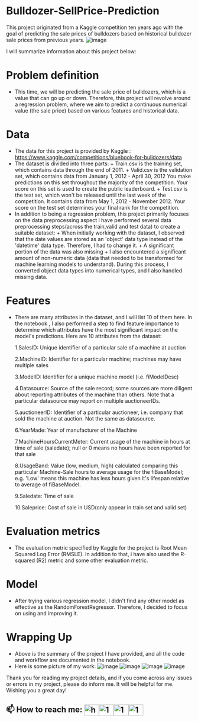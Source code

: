 # Bulldozer-SellPrice-Prediction

This project originated from a Kaggle competition ten years ago with the goal of predicting the sale prices of bulldozers based on historical bulldozer sale prices from previous years.
![image](https://github.com/this1shung/Bulldozer-SellPrice-Prediction/assets/126255184/03761807-10f3-4bda-92df-0c5cfd5f1bfe)

I will summarize information about this project below:
# Problem definition
 - This time, we will be predicting the sale price of bulldozers, which is a value that can go up or down. Therefore, this project will revolve around a regression problem, where we aim to predict a continuous numerical value (the sale price) based on various features and historical data.
# Data
 - The data for this project is provided by Kaggle : https://www.kaggle.com/competitions/bluebook-for-bulldozers/data
 - The dataset is divided into three parts:
       + Train.csv is the training set, which contains data through the end of 2011.
       + Valid.csv is the validation set, which contains data from January 1, 2012 - April 30, 2012 You make predictions on this set throughout the majority of the competition. Your score on this set is used to create the public leaderboard.
       + Test.csv is the test set, which won't be released until the last week of the competition. It contains data from May 1, 2012 - November 2012. Your score on the test set determines your final rank for the competition.
 - In addition to being a regression problem, this project primarily focuses on the data preprocessing aspect i have performed several data preprocessing steps(across the train,valid and test data) to create a suitable dataset:
       + When initially working with the dataset, I observed that the date values are stored as an 'object' data type instead of the 'datetime' data type. Therefore, I had to change it.
       + A significant portion of the data was also missing
       + I also encountered a significant amount of non-numeric data (data that needed to be transformed for machine learning models to understand). During this process, I converted object data types into numerical types, and I also handled missing data.
# Features
 - There are many attributes in the dataset, and I will list 10 of them here. In the notebook , I also performed a step to find feature importance to determine which attributes have the most significant impact on the model's predictions. Here are 10 attributes from the dataset:

   1.SalesID: Unique identifier of a particular sale of a machine at auction

   2.MachineID: Identifier for a particular machine; machines may have multiple sales

   3.ModelID: Identifier for a unique machine model (i.e. fiModelDesc)

   4.Datasource: Source of the sale record; some sources are more diligent about reporting attributes of the machine than others. Note that a particular datasource may report on multiple auctioneerIDs.

   5.auctioneerID: Identifier of a particular auctioneer, i.e. company that sold the machine at auction. Not the same as datasource.

   6.YearMade: Year of manufacturer of the Machine

   7.MachineHoursCurrentMeter: Current usage of the machine in hours at time of sale (saledate); null or 0 means no hours have been reported for that sale

   8.UsageBand: Value (low, medium, high) calculated comparing this particular Machine-Sale hours to average usage for the fiBaseModel; e.g. 'Low' means this machine has less hours given it's lifespan 
   relative to average of fiBaseModel.

   9.Saledate: Time of sale

   10.Saleprice: Cost of sale in USD(only appear in train set and valid set)
# Evaluation metrics
 - The evaluation metric specified by Kaggle for the project is Root Mean Squared Log Error (RMSLE). In addition to that, i have also used the R-squared (R2) metric and some other evaluation metric.
# Model 
 - After trying various regression model, I didn't find any other model as effective as the RandomForestRegressor. Therefore, I decided to focus on using and improving it.
# Wrapping Up 
 - Above is the summary of the project I have provided, and all the code and workflow are documented in the notebook.
 - Here is some picture of my work:
  ![image](https://github.com/this1shung/Bulldozer-SellPrice-Prediction/assets/126255184/358f3900-3165-491b-9d0e-41ad6b872eba)
  ![image](https://github.com/this1shung/Bulldozer-SellPrice-Prediction/assets/126255184/450f8a59-dbdb-4105-a136-3a3f60cf5ffd)
  ![image](https://github.com/this1shung/Bulldozer-SellPrice-Prediction/assets/126255184/f75def63-b62f-49e9-af6b-9b40a6bf64bd)
  ![image](https://github.com/this1shung/Bulldozer-SellPrice-Prediction/assets/126255184/8d5cb423-3210-4704-87f1-00d9e69b5d89)

Thank you for reading my project details, and if you come across any issues or errors in my project, please do inform me. It will be helpful for me. Wishing you a great day!

## 📫 How to reach me: <a href="https://hungmondaypkm@gmail.com" target="blank"><img align="center" src="https://img.icons8.com/color/48/000000/gmail--v2.png" alt="hungmondaypkm@gmail.com" height="30" width="40" /></a><a href="https://www.facebook.com/profile.php?id=100009216758210" target="blank"><img align="center" src="https://raw.githubusercontent.com/rahuldkjain/github-profile-readme-generator/master/src/images/icons/Social/facebook.svg" alt="1" height="30" width="40" /></a><a href="https://twitter.com/gnuhmonday" target="blank"><img align="center" src="https://raw.githubusercontent.com/rahuldkjain/github-profile-readme-generator/master/src/images/icons/Social/twitter.svg" alt="1" height="30" width="40" /></a><a href="https://www.linkedin.com/in/quang-h%C6%B0ng-l%C3%AA-989610293/" target="blank"><img align="center" src="https://raw.githubusercontent.com/rahuldkjain/github-profile-readme-generator/master/src/images/icons/Social/linked-in-alt.svg" alt="1" height="30" width="40" /></a>

